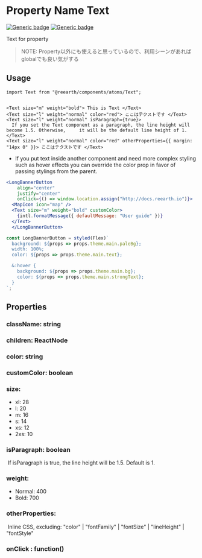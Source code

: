 # Property Name Text
[![Generic badge](https://img.shields.io/badge/GROUP-property-yellow.svg)]()
[![Generic badge](https://img.shields.io/badge/SIZE-atom-blue.svg)]()

Text for property

> NOTE: Property以外にも使えると思っているので、利用シーンがあればglobalでも良い気がする

## Usage

```tsx
import Text from "@reearth/components/atoms/Text";


<Text size="m" weight="bold"> This is Text </Text>
<Text size="l" weight="normal" color="red"> ここはテクストです </Text>
<Text size="l" weight="normal" isParagraph={true}>
  If you set the Text component as a paragraph, the line height will become 1.5. Otherwise, 	it will be the default line height of 1. 
</Text>
<Text size="l" weight="normal" color="red" otherProperties={{ margin: "14px 0" }}> ここはテクストです </Text>
```



- If you put text inside another component and need more complex styling such as hover effects you can override the color prop in favor of passing stylings from the parent.

```jsx
<LongBannerButton
    align="center"
    justify="center"
    onClick={() => window.location.assign("http://docs.reearth.io")}>
  <MapIcon icon="map" />
  <Text size="m" weight="bold" customColor>
    {intl.formatMessage({ defaultMessage: "User guide" })}
  </Text>
  </LongBannerButton>

const LongBannerButton = styled(Flex)`
  background: ${props => props.theme.main.paleBg};
  width: 100%;
  color: ${props => props.theme.main.text};

  &:hover {
    background: ${props => props.theme.main.bg};
    color: ${props => props.theme.main.strongText};
  }
`;
```



## Properties

### className: string

### children: ReactNode

### color: string

### customColor: boolean

### size: 

- xl: 28
- l: 20
- m: 16
- s: 14
- xs: 12
- 2xs: 10

### isParagraph: boolean

​	If isParagraph is true, the line height will be 1.5. Default is 1.

### weight:

- Normal: 400
- Bold: 700

### otherProperties: 

​	Inline CSS, excluding: "color" | "fontFamily" | "fontSize" | "lineHeight" | "fontStyle"

### onClick : function()



